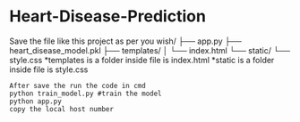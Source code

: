 # Heart-Disease-Prediction
Save the file like this 
project as per you wish/
├── app.py
├── heart_disease_model.pkl
├── templates/
│   └── index.html
└── static/
    └── style.css
    *templates is a folder inside file is index.html
    *static is a folder inside file is style.css

    After save the run the code in cmd 
    python train_model.py #train the model
    python app.py
    copy the local host number
